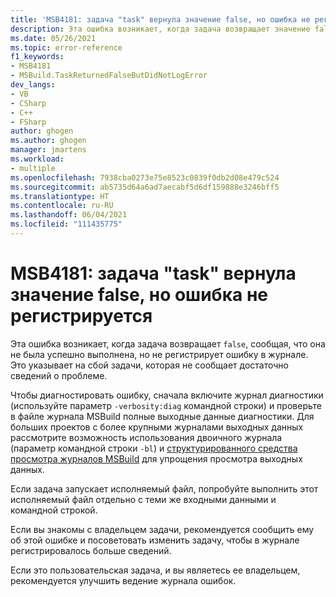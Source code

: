 ```yaml
---
title: 'MSB4181: задача "task" вернула значение false, но ошибка не регистрируется'
description: Эта ошибка возникает, когда задача возвращает значение false без регистрации ошибки в журнале. Это указывает на сбой задачи, которая не сообщает достаточно сведений о проблеме.
ms.date: 05/26/2021
ms.topic: error-reference
f1_keywords:
- MSB4181
- MSBuild.TaskReturnedFalseButDidNotLogError
dev_langs:
- VB
- CSharp
- C++
- FSharp
author: ghogen
ms.author: ghogen
manager: jmartens
ms.workload:
- multiple
ms.openlocfilehash: 7938cba0273e75e8523c0839f0db2d08e479c524
ms.sourcegitcommit: ab5735d64a6ad7aecabf5d6df159888e3246bff5
ms.translationtype: HT
ms.contentlocale: ru-RU
ms.lasthandoff: 06/04/2021
ms.locfileid: "111435775"
---
```

# <a name="msb4181-the-task-task-returned-false-but-did-not-log-an-error"></a>MSB4181: задача "task" вернула значение false, но ошибка не регистрируется

Эта ошибка возникает, когда задача возвращает `false`, сообщая, что она не была успешно выполнена, но не регистрирует ошибку в журнале. Это указывает на сбой задачи, которая не сообщает достаточно сведений о проблеме.  

Чтобы диагностировать ошибку, сначала включите журнал диагностики (используйте параметр `-verbosity:diag` командной строки) и проверьте в файле журнала MSBuild полные выходные данные диагностики. Для больших проектов с более крупными журналами выходных данных рассмотрите возможность использования двоичного журнала (параметр командной строки `-bl`) и [структурированного средства просмотра журналов MSBuild](https://msbuildlog.com/) для упрощения просмотра выходных данных.

Если задача запускает исполняемый файл, попробуйте выполнить этот исполняемый файл отдельно с теми же входными данными и командной строкой.

Если вы знакомы с владельцем задачи, рекомендуется сообщить ему об этой ошибке и посоветовать изменить задачу, чтобы в журнале регистрировалось больше сведений.

Если это пользовательская задача, и вы являетесь ее владельцем, рекомендуется улучшить ведение журнала ошибок.
